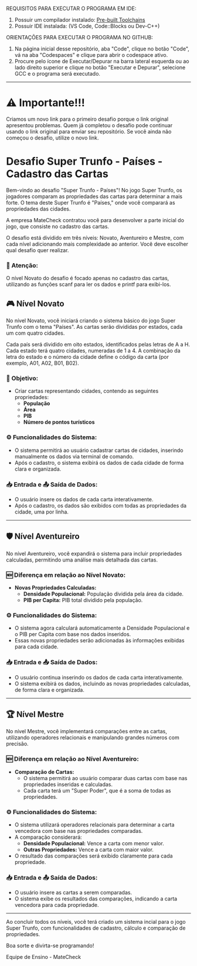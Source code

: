 REQUISITOS PARA EXECUTAR O PROGRAMA EM IDE:

1. Possuir um compilador instalado:
[Pre-built Toolchains](https://www.mingw-w64.org/downloads/)
2. Possuir IDE instalada:
(VS Code, Code::Blocks ou Dev-C++)


ORIENTAÇÕES PARA EXECUTAR O PROGRAMA NO GITHUB:

1. Na página inicial desse repositório, aba "Code", clique no botão "Code", vá na aba "Codespaces" e clique para abrir o codespace ativo.
2. Procure pelo ícone de Executar/Depurar na barra lateral esquerda ou ao lado direito superior e clique no botão "Executar e Depurar", selecione GCC e o programa será executado.

_________________________________________________________________________________________________________________________

# ⚠️ Importante!!!
Criamos um novo link para o primeiro desafio porque o link original apresentou problemas. Quem já completou o desafio pode continuar usando o link original para enviar seu repositório. Se você ainda não começou o desafio, utilize o novo link.

# Desafio Super Trunfo - Países - Cadastro das Cartas

Bem-vindo ao desafio "Super Trunfo - Países"! No jogo Super Trunfo, os jogadores comparam as propriedades das cartas para determinar a mais forte. O tema deste Super Trunfo é "Países," onde você comparará as propriedades das cidades.

A empresa MateCheck contratou você para desenvolver a parte inicial do jogo, que consiste no cadastro das cartas.

O desafio está dividido em três níveis: Novato, Aventureiro e Mestre, com cada nível adicionando mais complexidade ao anterior. Você deve escolher qual desafio quer realizar.

### 🚨 Atenção: 
O nível Novato do desafio é focado apenas no cadastro das cartas, utilizando as funções scanf para ler os dados e printf para exibi-los.

## 🎮 Nível Novato

No nível Novato, você iniciará criando o sistema básico do jogo Super Trunfo com o tema "Países". As cartas serão divididas por estados, cada um com quatro cidades. 

Cada país será dividido em oito estados, identificados pelas letras de A a H. Cada estado terá quatro cidades, numeradas de 1 a 4. A combinação da letra do estado e o número da cidade define o código da carta (por exemplo, A01, A02, B01, B02).

### 🚩 Objetivo:
- Criar cartas representando cidades, contendo as seguintes propriedades:
  - **População**
  - **Área**
  - **PIB**
  - **Número de pontos turísticos**
  
### ⚙️ Funcionalidades do Sistema:
- O sistema permitirá ao usuário cadastrar cartas de cidades, inserindo manualmente os dados via terminal de comando.
- Após o cadastro, o sistema exibirá os dados de cada cidade de forma clara e organizada.

### 📥 Entrada e 📤 Saída de Dados:
- O usuário insere os dados de cada carta interativamente.
- Após o cadastro, os dados são exibidos com todas as propriedades da cidade, uma por linha.

---

## 🛡️ Nível Aventureiro

No nível Aventureiro, você expandirá o sistema para incluir propriedades calculadas, permitindo uma análise mais detalhada das cartas.

### 🆕 Diferença em relação ao Nível Novato:
- **Novas Propriedades Calculadas:**
  - **Densidade Populacional:** População dividida pela área da cidade.
  - **PIB per Capita:** PIB total dividido pela população.

### ⚙️ Funcionalidades do Sistema:
- O sistema agora calculará automaticamente a Densidade Populacional e o PIB per Capita com base nos dados inseridos.
- Essas novas propriedades serão adicionadas às informações exibidas para cada cidade.

### 📥 Entrada e 📤 Saída de Dados:
- O usuário continua inserindo os dados de cada carta interativamente.
- O sistema exibirá os dados, incluindo as novas propriedades calculadas, de forma clara e organizada.

---

## 🏆 Nível Mestre

No nível Mestre, você implementará comparações entre as cartas, utilizando operadores relacionais e manipulando grandes números com precisão.

### 🆕 Diferença em relação ao Nível Aventureiro:
- **Comparação de Cartas:**
  - O sistema permitirá ao usuário comparar duas cartas com base nas propriedades inseridas e calculadas.
  - Cada carta terá um "Super Poder", que é a soma de todas as propriedades.
  
### ⚙️ Funcionalidades do Sistema:
- O sistema utilizará operadores relacionais para determinar a carta vencedora com base nas propriedades comparadas.
- A comparação considerará:
  - **Densidade Populacional:** Vence a carta com menor valor.
  - **Outras Propriedades:** Vence a carta com maior valor.
- O resultado das comparações será exibido claramente para cada propriedade.

### 📥 Entrada e 📤 Saída de Dados:
- O usuário insere as cartas a serem comparadas.
- O sistema exibe os resultados das comparações, indicando a carta vencedora para cada propriedade.

---

Ao concluir todos os níveis, você terá criado um sistema incial para o jogo Super Trunfo, com funcionalidades de cadastro, cálculo e comparação de propriedades. 

Boa sorte e divirta-se programando!

Equipe de Ensino - MateCheck
